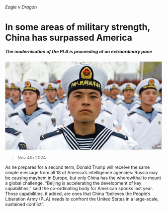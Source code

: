 ###### Eagle v Dragon

# In some areas of military strength, China has surpassed America 

##### The modernisation of the PLA is proceeding at an extraordinary pace 

![image](images/20241109_CNP002.jpg) 

> Nov 4th 2024 

As he prepares for a second term, Donald Trump will receive the same simple message from all 18 of America’s intelligence agencies: Russia may be causing mayhem in Europe, but only China has the wherewithal to mount a global challenge. “Beijing is accelerating the development of key capabilities,” said the co-ordinating body for American spooks last year. Those capabilities, it added, are ones that China “believes the People’s Liberation Army (PLA) needs to confront the United States in a large-scale, sustained conflict”.

